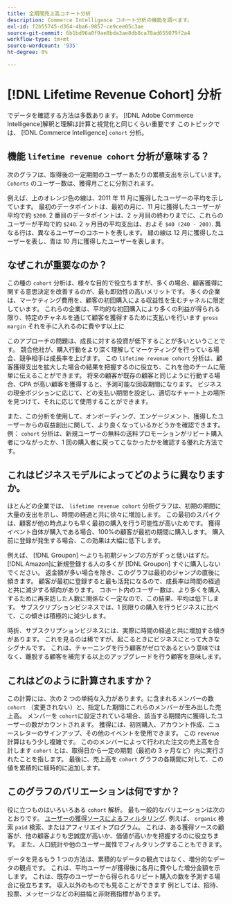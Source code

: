 ```yaml
---
title: 全期間売上高コホート分析
description: Commerce Intelligence コホート分析の機能を調べます。
exl-id: f2b55745-d364-4ba6-9857-ce9cee05c3ae
source-git-commit: 6b1bd96a0f9ae8bda3ae8db8ca78ad655079f2a4
workflow-type: tm+mt
source-wordcount: '935'
ht-degree: 0%

---
```


# [!DNL Lifetime Revenue Cohort] 分析

でデータを確認する方法は多数あります。 [!DNL Adobe Commerce Intelligence]解釈と理解は計算と視覚化と同じくらい重要です このトピックでは、 [!DNL Commerce Intelligence] `cohort` 分析。

## 機能 `lifetime revenue cohort` 分析が意味する？

次のグラフは、取得後の一定期間のユーザーあたりの累積支出を示しています。 `Cohorts` のユーザー数は、獲得月ごとに分割されます。

例えば、上のオレンジ色の線は、2011 年 11 月に獲得したユーザーの平均を示しています。 最初のデータポイントは、最初の月に、11 月に獲得したユーザーが平均で約 `$200`. 2 番目のデータポイントは、2 ヶ月目の終わりまでに、これらのユーザーが平均で約 `$240`. 2 ヶ月目の平均支出は、およそ `$40 (240 - 200)`. 異なる行は、異なるユーザーのコホートを表します。 緑の線は 12 月に獲得したユーザーを表し、青は 10 月に獲得したユーザーを表します。

## なぜこれが重要なのか？

この種の `cohort` 分析は、様々な目的で役立ちますが、多くの場合、顧客獲得に関する意思決定を改善するのが、最も即効性の高いメリットです。 多くの企業は、マーケティング費用を、顧客の初回購入による収益性を生むチャネルに限定しています。 これらの企業は、平均的な初回購入により多くの利益が得られる限り、特定のチャネルを通じて顧客を獲得するために支払いを行います `gross margin` それを手に入れるのに費やす以上に

このアプローチの問題は、成長に対する投資が低下することが多いということです。 競合他社が、購入行動をより深く理解してマーケティングを行っている場合、競争相手は成長率を上げます。 この `lifetime revenue cohort` 分析は、顧客獲得支出を拡大した場合の結果を把握するのに役立ち、これを他のチームに簡単に伝えることができます。 将来の顧客が既存の顧客と同じように行動する場合、CPA が高い顧客を獲得すると、予測可能な回収期間になります。 ビジネスの現金ポジションに応じて、どの支払い期間を設定し、適切なチャート上の場所を見つけて、それに応じて使用することができます。

また、この分析を使用して、オンボーディング、エンゲージメント、獲得したユーザーからの収益創出に関して、より良くなっているかどうかを確認できます。 例： `cohort` 分析は、新規ユーザーの無料の送料プロモーションがリピート購入者につながったか、1 回の購入者に戻ってこなかったかを確認する優れた方法です。

## これはビジネスモデルによってどのように異なりますか。

ほとんどの企業では、 `lifetime revenue cohort` 分析グラフは、初期の期間に大量の支出を示し、時間の経過と共に徐々に増加します。 この最初のスパイクは、顧客が他の時点よりも早く最初の購入を行う可能性が高いためです。 獲得イベント自体が購入である場合、100%の顧客が最初の期間に購入します。 購入前に登録が発生する場合、この効果は大幅に低下します。

例えば、 [!DNL Groupon] ～よりも初期ジャンプの方がずっと低いはずだ。 [!DNL Amazon]に新規登録する人の多くが [!DNL Groupon] すぐに購入しないでください。 返金額が多い場合を除き、このグラフは最初のジャンプの直後に傾きます。 顧客が最初に登録すると最も活発になるので、成長率は時間の経過と共に減少する傾向があります。 コホート内のユーザー数は、より多くを購入するために再来訪した人数に関係なく一定なので、この結果、平均は低下します。 サブスクリプションビジネスでは、1 回限りの購入を行うビジネスに比べて、この傾きは積極的に減少します。

時折、サブスクリプションビジネスには、実際に時間の経過と共に増加する傾きがあります。 これを見るのは稀ですが、起こるときにビジネスにとって大きなシグナルです。 これは、チャーニングを行う顧客がゼロであるという意味ではなく、離脱する顧客を補完する以上のアップグレードを行う顧客を意味します。

## これはどのように計算されますか？

この計算には、次の 2 つの単純な入力があります。に含まれるメンバーの数 `cohort` （変更されない）と、指定した期間にこれらのメンバーが生み出した売上高。 メンバーを `cohort`に設定されている場合、該当する期間内に獲得したユーザーの数がカウントされます。 獲得には、初回購入、アカウント作成、ニュースレターのサインアップ、その他のイベントを使用できます。 この `revenue` 計算はもう少し複雑です。 こののメンバーによって行われた注文の売上高を合計します `cohort` とは、取得日から一定の期間（最初の 3 ヶ月など）内に実行されたことを指します。 最後に、売上高を `cohort` グラフの各期間に対して、この値を累積的に経時的に追加します。

## このグラフのバリエーションは何ですか？

役に立つものはいろいろある `cohort` 解析。 最も一般的なバリエーションは次のとおりです。 [ユーザーの獲得ソースによるフィルタリング](../analysis/most-value-source-channel.md). 例えば、 `organic` 検索 `paid` 検索、またはアフィリエイトプログラム。 これは、ある獲得ソースの顧客が、他の顧客よりも忠誠度が高いか、価値が高いかを把握するのに役立ちます。 また、人口統計や他のユーザー属性でフィルタリングすることもできます。

データを見るもう 1 つの方法は、累積的なデータの観点ではなく、増分的なデータの観点です。 これは、平均ユーザーが獲得後に各月に費やした増分金額を示します。 これは、既存のユーザーから得られるリピート購入の数を予測する場合に役立ちます。 収入以外のものでも見ることができます 例としては、招待、投票、メッセージなどの利益幅と非財務指標があります。
